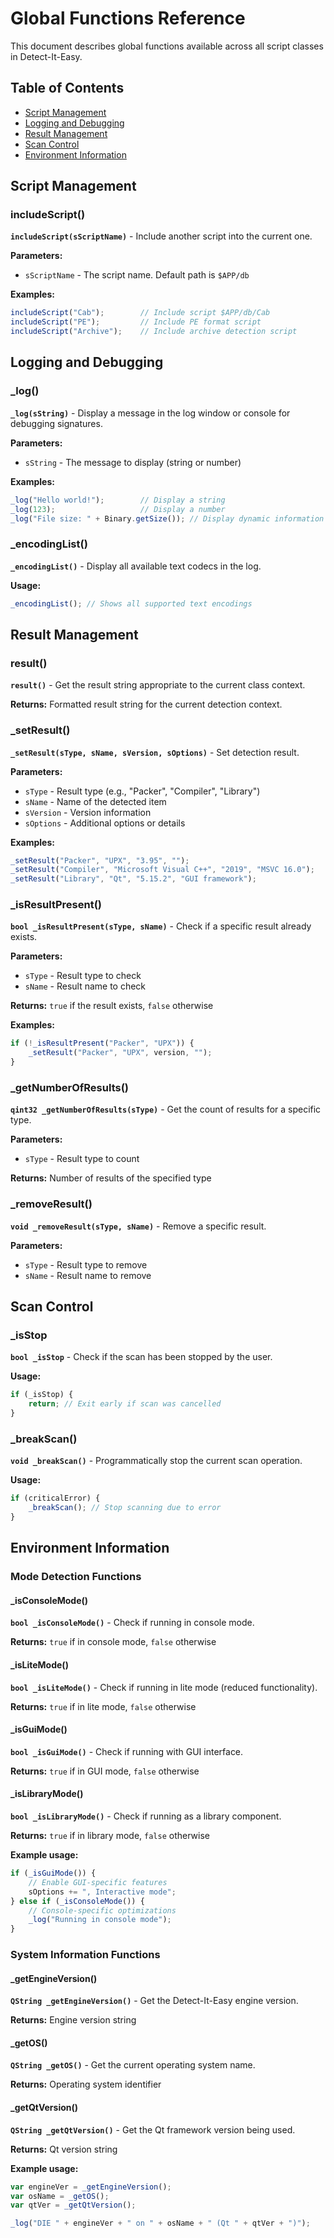 # Global Functions Reference

This document describes global functions available across all script classes in Detect-It-Easy.

## Table of Contents
- [Script Management](#script-management)
- [Logging and Debugging](#logging-and-debugging)
- [Result Management](#result-management)
- [Scan Control](#scan-control)
- [Environment Information](#environment-information)

## Script Management

### includeScript()
**`includeScript(sScriptName)`** - Include another script into the current one.

**Parameters:**
* `sScriptName` - The script name. Default path is `$APP/db`

**Examples:**
```javascript
includeScript("Cab");        // Include script $APP/db/Cab
includeScript("PE");         // Include PE format script
includeScript("Archive");    // Include archive detection script
```

## Logging and Debugging

### _log()
**`_log(sString)`** - Display a message in the log window or console for debugging signatures.

**Parameters:**
* `sString` - The message to display (string or number)

**Examples:**
```javascript
_log("Hello world!");        // Display a string
_log(123);                   // Display a number
_log("File size: " + Binary.getSize()); // Display dynamic information
```

### _encodingList()
**`_encodingList()`** - Display all available text codecs in the log.

**Usage:**
```javascript
_encodingList(); // Shows all supported text encodings
```

## Result Management

### result()
**`result()`** - Get the result string appropriate to the current class context.

**Returns:** Formatted result string for the current detection context.

### _setResult()
**`_setResult(sType, sName, sVersion, sOptions)`** - Set detection result.

**Parameters:**
* `sType` - Result type (e.g., "Packer", "Compiler", "Library")
* `sName` - Name of the detected item
* `sVersion` - Version information
* `sOptions` - Additional options or details

**Examples:**
```javascript
_setResult("Packer", "UPX", "3.95", "");
_setResult("Compiler", "Microsoft Visual C++", "2019", "MSVC 16.0");
_setResult("Library", "Qt", "5.15.2", "GUI framework");
```

### _isResultPresent()
**`bool _isResultPresent(sType, sName)`** - Check if a specific result already exists.

**Parameters:**
* `sType` - Result type to check
* `sName` - Result name to check

**Returns:** `true` if the result exists, `false` otherwise

**Examples:**
```javascript
if (!_isResultPresent("Packer", "UPX")) {
    _setResult("Packer", "UPX", version, "");
}
```

### _getNumberOfResults()
**`qint32 _getNumberOfResults(sType)`** - Get the count of results for a specific type.

**Parameters:**
* `sType` - Result type to count

**Returns:** Number of results of the specified type

### _removeResult()
**`void _removeResult(sType, sName)`** - Remove a specific result.

**Parameters:**
* `sType` - Result type to remove
* `sName` - Result name to remove

## Scan Control

### _isStop
**`bool _isStop`** - Check if the scan has been stopped by the user.

**Usage:**
```javascript
if (_isStop) {
    return; // Exit early if scan was cancelled
}
```

### _breakScan()
**`void _breakScan()`** - Programmatically stop the current scan operation.

**Usage:**
```javascript
if (criticalError) {
    _breakScan(); // Stop scanning due to error
}
```

## Environment Information

### Mode Detection Functions

#### _isConsoleMode()
**`bool _isConsoleMode()`** - Check if running in console mode.

**Returns:** `true` if in console mode, `false` otherwise

#### _isLiteMode()
**`bool _isLiteMode()`** - Check if running in lite mode (reduced functionality).

**Returns:** `true` if in lite mode, `false` otherwise

#### _isGuiMode()
**`bool _isGuiMode()`** - Check if running with GUI interface.

**Returns:** `true` if in GUI mode, `false` otherwise

#### _isLibraryMode()
**`bool _isLibraryMode()`** - Check if running as a library component.

**Returns:** `true` if in library mode, `false` otherwise

**Example usage:**
```javascript
if (_isGuiMode()) {
    // Enable GUI-specific features
    sOptions += ", Interactive mode";
} else if (_isConsoleMode()) {
    // Console-specific optimizations
    _log("Running in console mode");
}
```

### System Information Functions

#### _getEngineVersion()
**`QString _getEngineVersion()`** - Get the Detect-It-Easy engine version.

**Returns:** Engine version string

#### _getOS()
**`QString _getOS()`** - Get the current operating system name.

**Returns:** Operating system identifier

#### _getQtVersion()
**`QString _getQtVersion()`** - Get the Qt framework version being used.

**Returns:** Qt version string

**Example usage:**
```javascript
var engineVer = _getEngineVersion();
var osName = _getOS();
var qtVer = _getQtVersion();

_log("DIE " + engineVer + " on " + osName + " (Qt " + qtVer + ")");
```